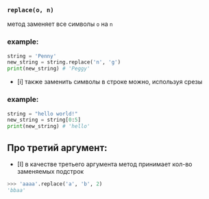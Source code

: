 ### `replace(o, n)`
метод заменяет все символы `o` на `n`
### example:
```python
string = 'Penny'
new_string = string.replace('n', 'g')
print(new_string) # 'Peggy'
```

- [i] также заменить символы в строке можно, используя срезы
### example:
```python
string = "hello world!"
new_string = string[0:5]
print(new_string) # 'hello'
```

## Про третий аргумент:
- [I] в качестве третьего аргумента метод принимает кол-во заменяемых подстрок
```python
>>> 'aaaa'.replace('a', 'b', 2)
'bbaa'
```